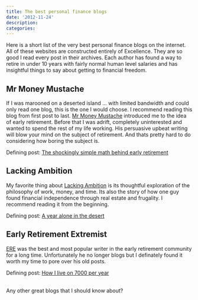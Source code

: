 ```yaml
---
title: The best personal finance blogs
date: '2012-11-24'
description:
categories:
---
```


Here is a short list of the very best personal finance blogs on the internet.
All of these websites are constructed entirely of Excellence.  They are so good
I read every post in their archives.  Each author has found a way to retire in
under 10 years with fairly normal human level salaries and has insightful
things to say about getting to financial freedom.


Mr Money Mustache
-----------------

If I was marooned on a deserted island ... with limited bandwidth and could
only read one blog, this is the one I would choose.  I recommend reading this
blog from first post to last.  <a href="http://www.mrmoneymustache.com/">Mr
Money Mustache</a> introduced me to the idea of early retirement.  Before that
I was adrift, completely uninterested and wanted to spend the rest of my life
working.  His persuasive upbeat writing will blow your mind on the subject of
retirement.  And thats pretty hard to do considering how boring the subject is.

Defining post: <a href="http://www.mrmoneymustache.com/2012/01/13/the-shockingly-simple-math-behind-early-retirement/">The shockingly simple math behind early retirement</a>


Lacking Ambition
----------------

My favorite thing about <a href="http://lackingambition.com/">Lacking
Ambition</a> is its thoughtful exploration of the philosophy of work, money,
and time.  Its also the story of how one guy found financial independence
through real estate and frugality.  I recommend reading it from the beginning.

Defining post: <a href="http://lackingambition.com/?p=423">A year alone in the desert</a>


Early Retirement Extremist
--------------------------

<a href="http://earlyretirementextreme.com">ERE</a> was the best and most popular
writer in the early retirement community for a long time.  Unfortunately he no
longer blogs but I definately found it worth my time to pore over his old
posts.

Defining post: <a href="http://earlyretirementextreme.com/how-i-live-on-7000-per-year.html">How I live on 7000 per year</a>


<br>
Any other great blogs that I should know about?
